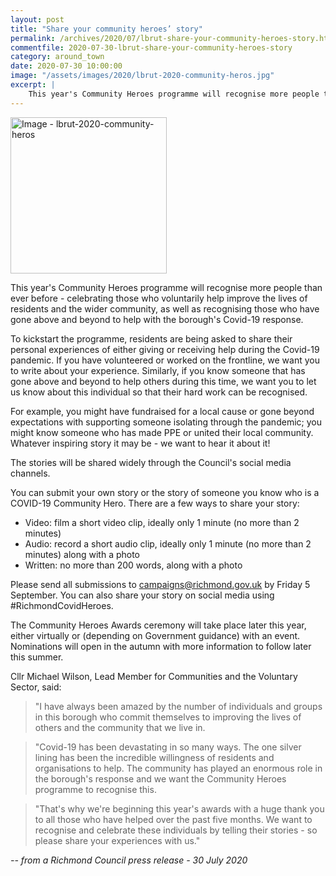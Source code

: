 ```yaml
---
layout: post
title: "Share your community heroes’ story"
permalink: /archives/2020/07/lbrut-share-your-community-heroes-story.html
commentfile: 2020-07-30-lbrut-share-your-community-heroes-story
category: around_town
date: 2020-07-30 10:00:00
image: "/assets/images/2020/lbrut-2020-community-heros.jpg"
excerpt: |
    This year's Community Heroes programme will recognise more people than ever before - celebrating those who voluntarily help improve the lives of residents and the wider community.
---
```

<a href="/assets/images/2020/lbrut-2020-community-heros.jpg" title="Click for a larger image"><img src="/assets/images/2020/lbrut-2020-community-heros-thumb.jpg" width="250" alt="Image - lbrut-2020-community-heros"  class="photo right"/></a>

This year's Community Heroes programme will recognise more people than ever before - celebrating those who voluntarily help improve the lives of residents and the wider community, as well as recognising those who have gone above and beyond to help with the borough's Covid-19 response.

To kickstart the programme, residents are being asked to share their personal experiences of either giving or receiving help during the Covid-19 pandemic. If you have volunteered or worked on the frontline, we want you to write about your experience. Similarly, if you know someone that has gone above and beyond to help others during this time, we want you to let us know about this individual so that their hard work can be recognised.

For example, you might have fundraised for a local cause or gone beyond expectations with supporting someone isolating through the pandemic; you might know someone who has made PPE or united their local community. Whatever inspiring story it may be - we want to hear it about it!

The stories will be shared widely through the Council's social media channels.

You can submit your own story or the story of someone you know who is a COVID-19 Community Hero. There are a few ways to share your story:

- Video: film a short video clip, ideally only 1 minute (no more than 2 minutes)
- Audio: record a short audio clip, ideally only 1 minute (no more than 2 minutes) along with a photo
- Written: no more than 200 words, along with a photo

Please send all submissions to  [campaigns@richmond.gov.uk](mailto:campaigns@richmond.gov.uk) by Friday 5 September. You can also share your story on social media using #RichmondCovidHeroes.

The Community Heroes Awards ceremony will take place later this year, either virtually or (depending on Government guidance) with an event. Nominations will open in the autumn with more information to follow later this summer.

Cllr Michael Wilson, Lead Member for Communities and the Voluntary Sector, said:

> "I have always been amazed by the number of individuals and groups in this borough who commit themselves to improving the lives of others and the community that we live in.

> "Covid-19 has been devastating in so many ways. The one silver lining has been the incredible willingness of residents and organisations to help. The community has played an enormous role in the borough's response and we want the Community Heroes programme to recognise this.

> "That's why we're beginning this year's awards with a huge thank you to all those who have helped over the past five months. We want to recognise and celebrate these individuals by telling their stories - so please share your experiences with us."


<cite>-- from a Richmond Council press release - 30 July 2020</cite>
